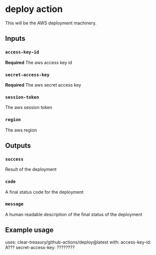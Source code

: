 # deploy action

This will be the AWS deployment machinery.

## Inputs

### `access-key-id`

**Required** The aws access key id

### `secret-access-key`

**Required** The aws secret access key

### `session-token`

The aws session token

### `region`

The aws region

## Outputs

### `success`

Result of the deployment

### `code`

A final status code for the deployment

### `message`

A human readable description of the final status of the deployment

## Example usage

uses: clear-treasury/github-actions/deploy@latest
with:
  access-key-id: A???
  secret-access-key: ????????
